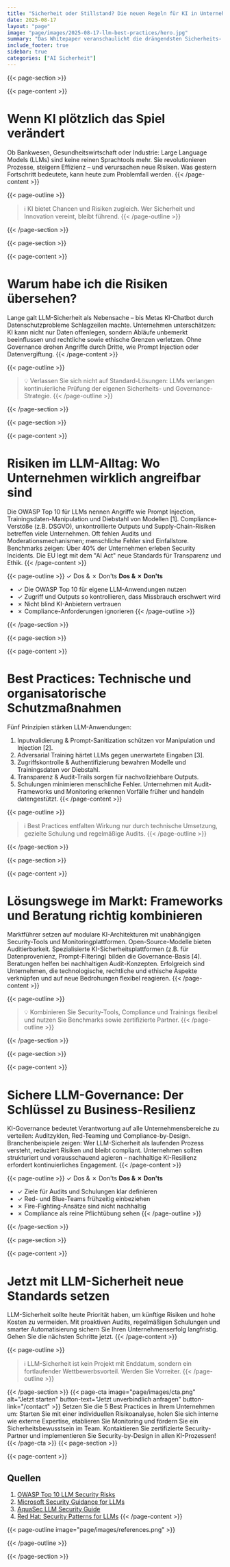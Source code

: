 ```yaml
---
title: "Sicherheit oder Stillstand? Die neuen Regeln für KI in Unternehmen"
date: 2025-08-17
layout: "page"
image: "page/images/2025-08-17-llm-best-practices/hero.jpg"
summary: "Das Whitepaper veranschaulicht die drängendsten Sicherheits- und Compliance-Herausforderungen beim Einsatz von LLMs in Unternehmen und präsentiert fünf praxiserprobte Best Practices. Mit nachhaltigen Audits, Monitoring, gezielten Schulungen und technischer Governance sichern Sie Resilienz und schützen Ihre Wertschöpfung. Erfahren Sie aus aktuellen Skandalen und Trends: Nur wer LLM-Sicherheit konsequent umsetzt, bleibt zukunftsfähig und schützt sein Unternehmen."
include_footer: true
sidebar: true
categories: ["AI Sicherheit"]
---
```


{{< page-section >}}

{{< page-content >}}
# Wenn KI plötzlich das Spiel verändert

Ob Bankwesen, Gesundheitswirtschaft oder Industrie: Large Language Models (LLMs) sind keine reinen Sprachtools mehr. Sie revolutionieren Prozesse, steigern Effizienz – und verursachen neue Risiken. Was gestern Fortschritt bedeutete, kann heute zum Problemfall werden.
{{< /page-content >}}

{{< page-outline >}}
> ℹ️ KI bietet Chancen und Risiken zugleich. Wer Sicherheit und Innovation vereint, bleibt führend.
{{< /page-outline >}}

{{< /page-section >}}

{{< page-section >}}

{{< page-content >}}
# Warum habe ich die Risiken übersehen?

Lange galt LLM-Sicherheit als Nebensache – bis Metas KI-Chatbot durch Datenschutzprobleme Schlagzeilen machte. Unternehmen unterschätzen: KI kann nicht nur Daten offenlegen, sondern Abläufe unbemerkt beeinflussen und rechtliche sowie ethische Grenzen verletzen. Ohne Governance drohen Angriffe durch Dritte, wie Prompt Injection oder Datenvergiftung.
{{< /page-content >}}

{{< page-outline >}}
> 💡 Verlassen Sie sich nicht auf Standard-Lösungen: LLMs verlangen kontinuierliche Prüfung der eigenen Sicherheits- und Governance-Strategie.
{{< /page-outline >}}

{{< /page-section >}}

{{< page-section >}}

{{< page-content >}}
# Risiken im LLM-Alltag: Wo Unternehmen wirklich angreifbar sind

Die OWASP Top 10 für LLMs nennen Angriffe wie Prompt Injection, Trainingsdaten-Manipulation und Diebstahl von Modellen [1]. Compliance-Verstöße (z.B. DSGVO), unkontrollierte Outputs und Supply-Chain-Risiken betreffen viele Unternehmen. Oft fehlen Audits und Moderationsmechanismen; menschliche Fehler sind Einfallstore. Benchmarks zeigen: Über 40% der Unternehmen erleben Security Incidents. Die EU legt mit dem "AI Act" neue Standards für Transparenz und Ethik.
{{< /page-content >}}

{{< page-outline >}}
✓ Dos & ✗ Don'ts
**Dos & ✗ Don'ts**
- ✓ Die OWASP Top 10 für eigene LLM-Anwendungen nutzen
- ✓ Zugriff und Outputs so kontrollieren, dass Missbrauch erschwert wird
- ✗ Nicht blind KI-Anbietern vertrauen
- ✗ Compliance-Anforderungen ignorieren
{{< /page-outline >}}

{{< /page-section >}}

{{< page-section >}}

{{< page-content >}}
# Best Practices: Technische und organisatorische Schutzmaßnahmen

Fünf Prinzipien stärken LLM-Anwendungen:
1. Inputvalidierung & Prompt-Sanitization schützen vor Manipulation und Injection [2].
2. Adversarial Training härtet LLMs gegen unerwartete Eingaben [3].
3. Zugriffskontrolle & Authentifizierung bewahren Modelle und Trainingsdaten vor Diebstahl.
4. Transparenz & Audit-Trails sorgen für nachvollziehbare Outputs.
5. Schulungen minimieren menschliche Fehler.
Unternehmen mit Audit-Frameworks und Monitoring erkennen Vorfälle früher und handeln datengestützt.
{{< /page-content >}}

{{< page-outline >}}
> ℹ️ Best Practices entfalten Wirkung nur durch technische Umsetzung, gezielte Schulung und regelmäßige Audits.
{{< /page-outline >}}

{{< /page-section >}}

{{< page-section >}}

{{< page-content >}}
# Lösungswege im Markt: Frameworks und Beratung richtig kombinieren

Marktführer setzen auf modulare KI-Architekturen mit unabhängigen Security-Tools und Monitoringplattformen. Open-Source-Modelle bieten Auditierbarkeit. Spezialisierte KI-Sicherheitsplattformen (z.B. für Datenprovenienz, Prompt-Filtering) bilden die Governance-Basis [4]. Beratungen helfen bei nachhaltigen Audit-Konzepten. Erfolgreich sind Unternehmen, die technologische, rechtliche und ethische Aspekte verknüpfen und auf neue Bedrohungen flexibel reagieren.
{{< /page-content >}}

{{< page-outline >}}
> 💡 Kombinieren Sie Security-Tools, Compliance und Trainings flexibel und nutzen Sie Benchmarks sowie zertifizierte Partner.
{{< /page-outline >}}

{{< /page-section >}}

{{< page-section >}}

{{< page-content >}}
# Sichere LLM-Governance: Der Schlüssel zu Business-Resilienz

KI-Governance bedeutet Verantwortung auf alle Unternehmensbereiche zu verteilen: Auditzyklen, Red-Teaming und Compliance-by-Design. Branchenbeispiele zeigen: Wer LLM-Sicherheit als laufenden Prozess versteht, reduziert Risiken und bleibt compliant. Unternehmen sollten strukturiert und vorausschauend agieren – nachhaltige KI-Resilienz erfordert kontinuierliches Engagement.
{{< /page-content >}}

{{< page-outline >}}
✓ Dos & ✗ Don'ts
**Dos & ✗ Don'ts**
- ✓ Ziele für Audits und Schulungen klar definieren
- ✓ Red- und Blue-Teams frühzeitig einbeziehen
- ✗ Fire-Fighting-Ansätze sind nicht nachhaltig
- ✗ Compliance als reine Pflichtübung sehen
{{< /page-outline >}}

{{< /page-section >}}

{{< page-section >}}

{{< page-content >}}
# Jetzt mit LLM-Sicherheit neue Standards setzen

LLM-Sicherheit sollte heute Priorität haben, um künftige Risiken und hohe Kosten zu vermeiden. Mit proaktiven Audits, regelmäßigen Schulungen und smarter Automatisierung sichern Sie Ihren Unternehmenserfolg langfristig. Gehen Sie die nächsten Schritte jetzt.
{{< /page-content >}}

{{< page-outline >}}
> ℹ️ LLM-Sicherheit ist kein Projekt mit Enddatum, sondern ein fortlaufender Wettbewerbsvorteil. Werden Sie Vorreiter.
{{< /page-outline >}}

{{< /page-section >}}
{{< page-cta image="page/images/cta.png" alt="Jetzt starten" button-text="Jetzt unverbindlich anfragen" button-link="/contact" >}}
Setzen Sie die 5 Best Practices in Ihrem Unternehmen um: Starten Sie mit einer individuellen Risikoanalyse, holen Sie sich interne wie externe Expertise, etablieren Sie Monitoring und fördern Sie ein Sicherheitsbewusstsein im Team. Kontaktieren Sie zertifizierte Security-Partner und implementieren Sie Security-by-Design in allen KI-Prozessen!
{{< /page-cta >}}
{{< page-section >}}

{{< page-content >}}
## Quellen

1. [OWASP Top 10 LLM Security Risks](https://llmtop10.com)  
2. [Microsoft Security Guidance for LLMs](https://learn.microsoft.com/en-us/ai/playbook/technology-guidance/generative-ai/mlops-in-openai/security/security-recommend)  
3. [AquaSec LLM Security Guide](https://www.aquasec.com/cloud-native-academy/vulnerability-management/llm-security/)  
4. [Red Hat: Security Patterns for LLMs](https://www.redhat.com/de/blog/top-10-security-architecture-patterns-llm-applications)
{{< /page-content >}}

{{< page-outline image="page/images/references.png" >}}

{{< /page-outline >}}

{{< /page-section >}}